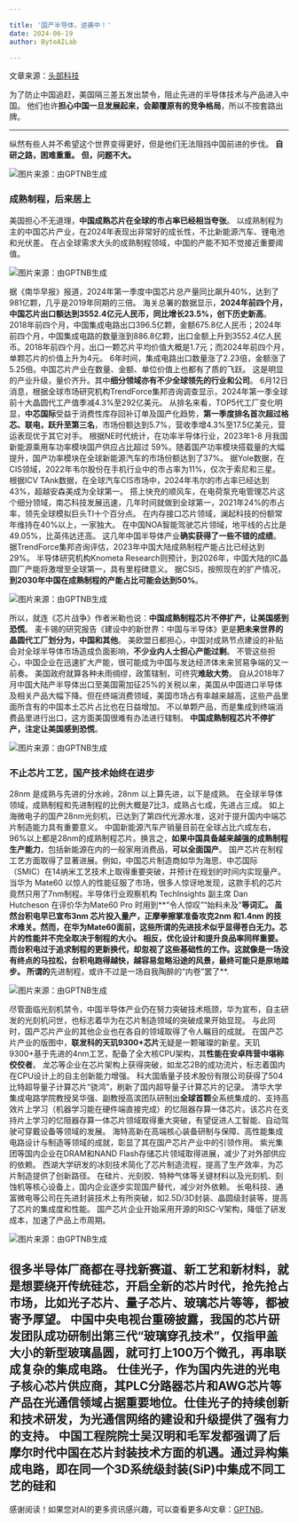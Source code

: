 ```yaml
---

title: '国产半导体，逆袭中！'
date: 2024-06-19
author: ByteAILab

---
```


文章来源：[头部科技](https://mp.weixin.qq.com/s/qsu-1ny1Mo0iBnRjjLGXPw)

为了防止中国追赶，美国隔三差五发出禁令，阻止先进的半导体技术与产品进入中国。
他们也许**担心中国一旦发展起来，会颠覆原有的竞争格局**，所以不按套路出牌。

---

纵然有些人并不希望这个世界变得更好，但是他们无法阻挡中国前进的步伐。
**自研之路，困难重重。**
**但，问题不大。**

![图片来源：由GPTNB生成](http://www.jesonc.com/upload/3B33CB85B496C0CB6FBA4C2BD79320AD/1718673677402/FmOSAwdcyAAJ7HzSnBf4mj3pJxrE.png)

### 成熟制程，后来居上
美国担心不无道理，**中国成熟芯片在全球的市占率已经相当夸张**。
以成熟制程为主的中国芯片产业，在2024年表现出非常好的成长性，不比新能源汽车、锂电池和光伏差。
在占全球需求大头的成熟制程领域，中国的产能不知不觉接近重要阈值。

![图片来源：由GPTNB生成](http://www.jesonc.com/FtJ8q_1z__9DCB9PrlxxSnPlgCT6)

据《南华早报》报道，2024年第一季度中国芯片总产量同比飙升40%，达到了981亿颗，几乎是2019年同期的三倍。
海关总署的数据显示，**2024年前四个月，中国芯片出口额达到3552.4亿元人民币，同比增长23.5%，创下历史新高**。
2018年前四个月，中国集成电路出口396.5亿颗，金额675.8亿人民币；2024年前四个月，中国集成电路的数量涨到886.8亿颗，出口金额上升到3552.4亿人民币。2018年前四个月，出口一颗芯片平均价值大概是1.7元；而2024年前四个月，单颗芯片的价值上升为4元。
6年时间，集成电路出口数量涨了2.23倍，金额涨了5.25倍。中国芯片产业在数量、金额、单位价值上也都有了质的飞跃。
这是明显的产业升级，量价齐升。其中**细分领域亦有不少全球领先的行业和公司**。
6月12日消息，根据全球市场研究机构TrendForce集邦咨询调查显示，2024年第一季全球前十大晶圆代工产值季减4.3%至292亿美元。
从排名来看，TOP5代工厂变化明显，**中芯国际**受益于消费性库存回补订单及国产化趋势，**第一季度排名首次超过格芯、联电，跃升至第三名**，市场份额达到5.7%，营收季增4.3%至17.5亿美元，营运表现优于其它对手。
根据NE时代统计，在功率半导体行业，2023年1-8 月我国新能源乘用车功率模块国产供应占比超过 59%。随着国产功率模块搭载量的大幅提升，国产功率模块在全球新能源汽车的市场份额达到了37%。
据Yole数据，在CIS领域，2022年韦尔股份在手机行业中的市占率为11%，仅次于索尼和三星。
根据ICV TAnk数据，在全球汽车CIS市场中，2024年韦尔的市占率已经达到43%，超越安森美成为全球第一。
搭上快充的顺风车，在电荷泵充电管理芯片这个细分领域，南芯科技发展迅速，几年时间就做到全球第一，2021年24%的市占率，领先全球模拟巨头TI十个百分点。
在内存接口芯片领域，澜起科技的份额常年维持在40%以上，一家独大。
在中国NOA智能驾驶芯片领域，地平线的占比是49.05%，比英伟达还高。
这几年中国半导体产业**确实获得了一些不错的成绩**。
据TrendForce集邦咨询评估，2023年中国大陆成熟制程产能占比已经达到29%。
半导体研究机构Knometa Research则预计，到2026年，中国大陆的IC晶圆厂产能将激增至全球第一，具有里程碑意义。
据CSIS，按照现在的扩产情况，**到2030年中国在成熟制程的产能占比可能会达到50%**。

![图片来源：由GPTNB生成](http://www.jesonc.com/Fp_SRrLQg4jEqT0yFOOhDiVRl2ol)

所以，就连《芯片战争》作者米勒也说：**中国成熟制程芯片不停扩产，让美国感到恐慌**。
麦卡锡的研究报告《建设中的新世界：中国与半导体》更是**把未来世界的晶圆代工厂划分为，中国和其他**。
美欧盟日都担心，中国对成熟节点建设的补贴会对全球半导体市场造成负面影响，**不少业内人士担心产能过剩**。
不管这些担心，中国企业在迅速扩大产能，很可能成为中国与发达经济体未来贸易争端的又一前奏。
美国政府就算各种未雨绸缪，政策辖制，可终究**难敌大势**。
自从2018年7月中国大陆产半导体出口至美国需加征25%的关税以来，美国从中国进口半导体及相关产品大幅下降。但在终端消费领域，美国市场占有率越来越高，这些产品里面所含有的中国本土芯片占比也在日益增加。
不以单颗产品，而是集成到终端消费品里进行出口，这方面美国很难有办法进行辖制。
**中国成熟制程芯片不停扩产，注定让美国感到恐慌**。

![图片来源：由GPTNB生成](http://www.jesonc.com/FgM0t66hGBLW9wUdqMK5L1IcUDQq)

### 不止芯片工艺，国产技术始终在进步
28nm 是成熟与先进的分水岭，28nm 以上算先进，以下是成熟。
在全球半导体领域，成熟制程和先进制程的比例大概是7比3，成熟占七成，先进占三成。
如上海微电子的国产28nm光刻机，已达到了第四代光源水准，这对于提升国内中端芯片制造能力具有重要意义。
中国新能源汽车产销量目前在全球占比六成左右，96%以上都是28nm的成熟制程芯片。换言之，**如果中国具备越来越强的成熟制程生产能力**，包括新能源在内的一般家用消费品，**可以全面国产**。
国产芯片在制程工艺方面取得了显著进展。例如，中国芯片制造商如华为海思、中芯国际（SMIC）在14纳米工艺技术上取得重要突破，并预计在规划的时间内实现量产。
当华为 Mate60 以惊人的性能征服了市场，很多人惊讶地发现，这款手机的芯片竟然只用了7nm制程。半导体行业观察机构 TechInsights 副主席 Dan Hutcheson 在评价华为Mate60 Pro 时用到**“令人惊叹”“始料未及”**等词汇。
虽然台积电早已宣布3nm 芯片投入量产，正摩拳擦掌准备攻克2nm 和1.4nm 的技术难关。然而，在华为Mate60面前，这些所谓的先进技术似乎显得苍白无力。芯片的性能并不完全取决于制程的大小。
相反，优化设计和提升良品率同样重要。而台积电过于追求制程的更新换代，却忽视了这些基础性的工作。这就像是一场没有终点的马拉松，台积电跑得越快，越容易忽略沿途的风景，最终可能只是原地踏步。
所谓的**先进制程，或许不过是一场自我陶醉的“内卷”罢了**.

![图片来源：由GPTNB生成](http://www.jesonc.com/FrYEEqNgsIbfiyB3gIwmxgngJG53)

尽管面临光刻机禁令，中国半导体产业仍在努力突破技术瓶颈，华为宣布，自主研发的光刻机问世，也标志着华为在芯片制造领域的突破成果开始显现。
与此同时，国产芯片产业的其他企业也在各自的领域取得了令人瞩目的成就。
在国产芯片产业的版图中，**联发科的天玑9300+芯片**无疑是一颗璀璨的新星。天玑9300+基于先进的4nm工艺，配备了全大核CPU架构，其**性能在安卓阵营中堪称佼佼者**。
龙芯等企业在芯片架构上获得突破，如龙芯2B的成功流片，标志着国内在CPU设计上的自主创新能力增强。
科大国盾量子技术股份有限公司获得了504比特超导量子计算芯片“骁鸿”，刷新了国内超导量子计算芯片的记录。
清华大学集成电路学院教授吴华强、副教授高滨团队研制出**全球首颗**全系统集成的、支持高效片上学习（机器学习能在硬件端直接完成）的忆阻器存算一体芯片。该芯片在支持片上学习的忆阻器存算一体芯片领域取得重大突破，有望促进人工智能、自动驾驶可穿戴设备等领域的发展。
海特高新在高端核心装备研制与保障、高性能集成电路设计与制造等领域的成就，彰显了其在国产芯片产业中的引领作用。
紫光集团等国内企业在DRAM和NAND Flash存储芯片领域取得进展，减少了对外部供应的依赖。
西湖大学研发的冰刻技术简化了芯片制造流程，提高了生产效率，为芯片制造提供了创新路径。
在硅片、光刻胶、特种气体等关键材料以及光刻机、刻蚀机等核心设备上，国内企业逐步实现国产替代，减少对外依赖。
长电科技、通富微电等公司在先进封装技术上有所突破，如2.5D/3D封装、晶圆级封装等，提高了芯片的集成度和性能。
国产芯片企业开始采用开源的RISC-V架构，降低了研发成本，加速了产品上市周期。

![图片来源：由GPTNB生成](http://www.jesonc.com/FtVXtGO2qoEbw5Z5YnqhrnOyipA-)

很多半导体厂商都在寻找新赛道、新工艺和新材料，就是想要绕开传统硅芯，开启全新的芯片时代，抢先抢占市场，比如光子芯片、量子芯片、玻璃芯片等等，都被寄予厚望。
中国中央电视台重磅披露，我国的芯片研发团队成功研制出第三代“**玻璃穿孔技术**”，仅指甲盖大小的新型玻璃晶圆，就可打上100万个微孔，再串联成复杂的集成电路。
仕佳光子，作为国内先进的光电子核心芯片供应商，其PLC分路器芯片和AWG芯片等产品在**光通信领域**占据重要地位。仕佳光子的持续创新和技术研发，为光通信网络的建设和升级提供了强有力的支持。
中国工程院院士吴汉明和毛军发都强调了后摩尔时代中国在芯片封装技术方面的机遇。通过**异构集成电路**，即在同一个3D系统级封装(SiP)中集成不同工艺的硅和
---
感谢阅读！如果您对AI的更多资讯感兴趣，可以查看更多AI文章：[GPTNB](https://gptnb.com)。